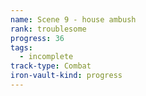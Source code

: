 ```yaml
---
name: Scene 9 - house ambush
rank: troublesome
progress: 36
tags:
  - incomplete
track-type: Combat
iron-vault-kind: progress
---
```



```iron-vault-track
```

